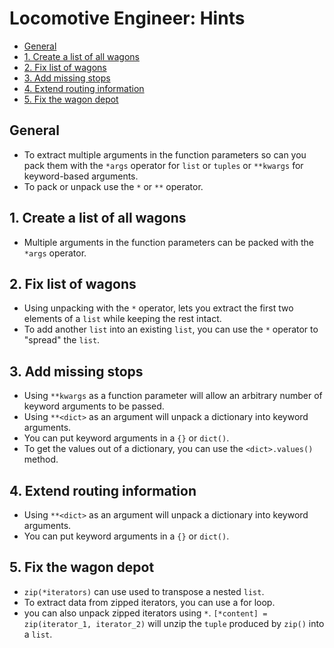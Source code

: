 # Locomotive Engineer: Hints

- [General](#general)
- [1. Create a list of all wagons](#1-create-a-list-of-all-wagons)
- [2. Fix list of wagons](#2-fix-list-of-wagons)
- [3. Add missing stops](#3-add-missing-stops)
- [4. Extend routing information](#4-extend-routing-information)
- [5. Fix the wagon depot](#5-fix-the-wagon-depot)

## General

- To extract multiple arguments in the function parameters so can you pack them
  with the `*args` operator for `list` or `tuples` or `**kwargs` for
  keyword-based arguments.
- To pack or unpack use the `*` or `**` operator.

## 1. Create a list of all wagons

- Multiple arguments in the function parameters can be packed with the `*args`
  operator.

## 2. Fix list of wagons

- Using unpacking with the `*` operator, lets you extract the first two elements
  of a `list` while keeping the rest intact.
- To add another `list` into an existing `list`, you can use the `*` operator to
  "spread" the `list`.

## 3. Add missing stops

- Using `**kwargs` as a function parameter will allow an arbitrary number of
  keyword arguments to be passed.
- Using `**<dict>` as an argument will unpack a dictionary into keyword
  arguments.
- You can put keyword arguments in a `{}` or `dict()`.
- To get the values out of a dictionary, you can use the `<dict>.values()`
  method.

## 4. Extend routing information

- Using `**<dict>` as an argument will unpack a dictionary into keyword
  arguments.
- You can put keyword arguments in a `{}` or `dict()`.

## 5. Fix the wagon depot

- `zip(*iterators)` can use used to transpose a nested `list`.
- To extract data from zipped iterators, you can use a for loop.
- you can also unpack zipped iterators using `*`.
  `[*content] = zip(iterator_1, iterator_2)` will unzip the `tuple` produced by
  `zip()` into a `list`.
